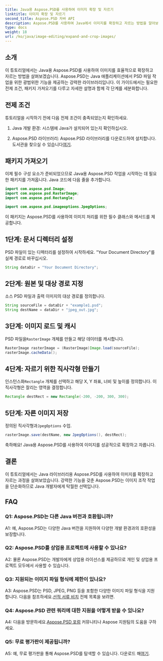 ```yaml
---
title: Java용 Aspose.PSD를 사용하여 이미지 확장 및 자르기
linktitle: 이미지 확장 및 자르기
second_title: Aspose.PSD 자바 API
description: Aspose.PSD를 사용하여 Java에서 이미지를 확장하고 자르는 방법을 알아보세요. 효율적인 이미지 처리를 위한 단계별 가이드입니다.
type: docs
weight: 18
url: /ko/java/image-editing/expand-and-crop-images/
---
```

## 소개

이 튜토리얼에서는 Java용 Aspose.PSD를 사용하여 이미지를 효율적으로 확장하고 자르는 방법을 살펴보겠습니다. Aspose.PSD는 Java 애플리케이션에서 PSD 파일 작업을 위한 광범위한 기능을 제공하는 강력한 라이브러리입니다. 이 가이드에서는 필요한 전제 조건, 패키지 가져오기를 다루고 자세한 설명과 함께 각 단계를 세분화합니다.

## 전제 조건

튜토리얼을 시작하기 전에 다음 전제 조건이 충족되었는지 확인하세요.

1. Java 개발 환경: 시스템에 Java가 설치되어 있는지 확인하십시오.

2.  Aspose.PSD 라이브러리: Aspose.PSD 라이브러리를 다운로드하여 설치합니다. 도서관을 찾으실 수 있습니다[여기](https://releases.aspose.com/psd/java/).

## 패키지 가져오기

이제 필수 구성 요소가 준비되었으므로 Java용 Aspose.PSD 작업을 시작하는 데 필요한 패키지를 가져옵니다. Java 코드에 다음 줄을 추가합니다.

```java
import com.aspose.psd.Image;
import com.aspose.psd.RasterImage;
import com.aspose.psd.Rectangle;

import com.aspose.psd.imageoptions.JpegOptions;
```

이 패키지는 Aspose.PSD를 사용하여 이미지 처리를 위한 필수 클래스와 메서드를 제공합니다.

## 1단계: 문서 디렉터리 설정

PSD 파일이 있는 디렉터리를 설정하여 시작하세요. "Your Document Directory"를 실제 경로로 바꾸십시오.

```java
String dataDir = "Your Document Directory";
```

## 2단계: 원본 및 대상 경로 지정

소스 PSD 파일과 출력 이미지의 대상 경로를 정의합니다.

```java
String sourceFile = dataDir + "example1.psd";
String destName = dataDir + "jpeg_out.jpg";
```

## 3단계: 이미지 로드 및 캐시

 PSD 파일을`RasterImage` 개체를 만들고 해당 데이터를 캐시합니다.

```java
RasterImage rasterImage = (RasterImage)Image.load(sourceFile);
rasterImage.cacheData();
```

## 4단계: 자르기 위한 직사각형 만들기

 인스턴스화`Rectangle` 개체를 선택하고 해당 X, Y 좌표, 너비 및 높이를 정의합니다. 이 직사각형은 잘리는 영역을 결정합니다.

```java
Rectangle destRect = new Rectangle(-200, -200, 300, 300);
```

## 5단계: 자른 이미지 저장

 정의된 직사각형과`JpegOptions` 수업.

```java
rasterImage.save(destName, new JpegOptions(), destRect);
```

축하해요! Java용 Aspose.PSD를 사용하여 이미지를 성공적으로 확장하고 자릅니다.

## 결론

이 튜토리얼에서는 Java 라이브러리용 Aspose.PSD를 사용하여 이미지를 확장하고 자르는 과정을 살펴보았습니다. 강력한 기능을 갖춘 Aspose.PSD는 이미지 조작 작업을 단순화하므로 Java 개발자에게 탁월한 선택입니다.

## FAQ

### Q1: Aspose.PSD는 다른 Java 버전과 호환됩니까?

A1: 예, Aspose.PSD는 다양한 Java 버전을 지원하여 다양한 개발 환경과의 호환성을 보장합니다.

### Q2: Aspose.PSD를 상업용 프로젝트에 사용할 수 있나요?

A2: 물론 Aspose.PSD는 개발자에게 상업용 라이선스를 제공하므로 개인 및 상업용 프로젝트 모두에서 사용할 수 있습니다.

### Q3: 지원되는 이미지 파일 형식에 제한이 있나요?

 A3: Aspose.PSD는 PSD, JPEG, PNG 등을 포함한 다양한 이미지 파일 형식을 지원합니다. 다음을 참조하세요.[선적 서류 비치](https://reference.aspose.com/psd/java/) 전체 목록을 보려면.

### Q4: Aspose.PSD 관련 쿼리에 대한 지원을 어떻게 받을 수 있나요?

 A4: 다음을 방문하세요.[Aspose.PSD 포럼](https://forum.aspose.com/c/psd/34) 커뮤니티나 Aspose 지원팀의 도움을 구하세요.

### Q5: 무료 평가판이 제공됩니까?

 A5: 예, 무료 평가판을 통해 Aspose.PSD를 탐색할 수 있습니다. 다운로드 해[여기](https://releases.aspose.com/).